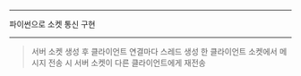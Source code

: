 * * *
파이썬으로 소켓 통신 구현
* * *
> 서버 소켓 생성 후 클라이언트 연결마다 스레드 생성
> 한 클라이언트 소켓에서 메시지 전송 시 서버 소켓이 다른 클라이언트에게 재전송